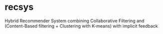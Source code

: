 # recsys
Hybrid Recommender System combining Collaborative Filtering and (Content-Based  filtering + Clustering with K-means)  with implicit feedback
